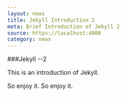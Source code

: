 ```yaml
---
layout: news
title: Jekyll Introduction 2
meta: Brief Introduction of Jekyll 2
source: https://localhost:4000
category: news
---
```

###Jekyll --2

This is an introduction of Jekyll.

So enjoy it.
So enjoy it.